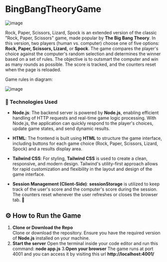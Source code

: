 # BingBangTheoryGame

![image](https://github.com/user-attachments/assets/30dbfbe9-2b31-44ff-85f1-d845940beb48)


Rock, Paper, Scissors, Lizard, Spock is an extended version of the classic "Rock, Paper, Scissors" game, made popular by **The Big Bang Theory**. 
In this version, two players (human vs. computer) choose one of five options: **Rock, Paper, Scissors, Lizard,** or **Spock**. The game compares the player's choice against the computer's random selection and determines the winner based on a set of rules. The objective is to outsmart the computer and win as many rounds as possible. The score is tracked, and the counters reset when the page is reloaded.

Game rules in diagram:

![image](https://github.com/user-attachments/assets/ece20bee-f6af-4e44-ab4d-27932af84bb8)

### 🚀 Technologies Used

- **Node.js**: The backend server is powered by **Node.js**, enabling efficient handling of HTTP requests and real-time game logic processing. With Node.js, the application can quickly respond to the player's choices, update game states, and send dynamic results.

- **HTML**: The frontend is built using **HTML** to structure the game interface, including buttons for each game choice (Rock, Paper, Scissors, Lizard, Spock) and a results display area.

- **Tailwind CSS**: For styling, **Tailwind CSS** is used to create a clean, responsive, and modern design. Tailwind's utility-first approach allows for rapid customization and flexibility in the layout and design of the game interface.

- **Session Management (Client-Side)**: **sessionStorage** is utilized to keep track of the user's score and the computer's score during the session. The counters reset whenever the user refreshes or closes the browser tab. 🔄

## ⚙️ How to Run the Game

1. **Clone or Download the Repo**  
   Clone or download the repository. Ensure you have the required version of **Node.js** installed on your machine.
2. **Start the server**
   Open the terminal inside your code editor and run this command: **node app.js**
3.**Open your browser**
   The game runs at port 4001 and you can access it by visiting this url **http://localhost:4001/**

   
